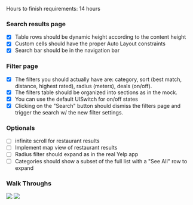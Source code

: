 Hours to finish requirements: 14 hours

### Search results page
- [x] Table rows should be dynamic height according to the content height
- [x] Custom cells should have the proper Auto Layout constraints
- [x] Search bar should be in the navigation bar

### Filter page
- [x] The filters you should actually have are: category, sort (best match, distance, highest rated), radius (meters), deals (on/off).
- [x] The filters table should be organized into sections as in the mock.
- [x] You can use the default UISwitch for on/off states
- [x] Clicking on the "Search" button should dismiss the filters page and trigger the search w/ the new filter settings.

### Optionals
- [ ] infinite scroll for restaurant results
- [ ] Implement map view of restaurant results
- [ ] Radius filter should expand as in the real Yelp app
- [ ] Categories should show a subset of the full list with a "See All" row to expand

### Walk Throughs
![](https://raw.githubusercontent.com/xsunsmile/ios_yelp_swift/master/businessView2.gif)
![](https://raw.githubusercontent.com/xsunsmile/ios_yelp_swift/master/businessView.gif)
